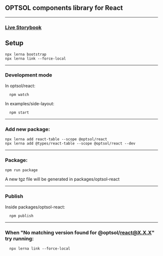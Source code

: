## OPTSOL components library for React

----------  

### [Live Storybook](https://optsoldev.github.io/components-frontend-react/)

        
## **Setup**
    npx lerna bootstrap
    npx lerna link --force-local 

----------  

### **Development mode**
  In optsol/react:  
  
      npm watch

  In examples/side-layout:
  
      npm start

----------  

### **Add new package:**
    npx lerna add react-table --scope @optsol/react
    npx lerna add @types/react-table --scope @optsol/react --dev

----------  

### **Package:**
    npm run package
  A new tgz file will be generated in packages/optsol-react

----------  

### **Publish**
  Inside packages/optsol-react:
      
      npm publish

----------  

### **When "No matching version found for @optsol/react@X.X.X" try running:**
      npx lerna link --force-local

